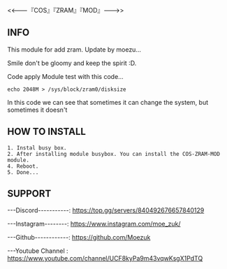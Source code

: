 <<---『COS』『ZRAM』『MOD』--->>


## INFO
This module for add zram. Update by moezu...

Smile don't be gloomy and keep the spirit :D.

Code apply
Module test with this code...
```
echo 2048M > /sys/block/zram0/disksize
```
In this code we can see that sometimes it can change the system, but sometimes it doesn't

## HOW TO INSTALL
```
1. Instal busy box. 
2. After installing module busybox. You can install the COS-ZRAM-MOD module.
4. Reboot.
5. Done...
```

## SUPPORT
---Discord-----------: https://top.gg/servers/840492676657840129

---Instagram--------: https://www.instagram.com/moe_zuk/

---Github------------: https://github.com/Moezuk

---Youtube Channel : https://www.youtube.com/channel/UCF8kyPa9m43vqwKsgX1PdTQ

